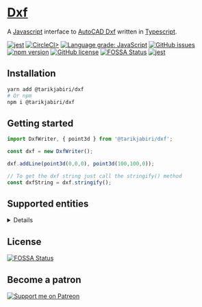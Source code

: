 # [Dxf](https://github.com/tarikjabiri/dxf/tree/dev)

A [Javascript](https://www.javascript.com/) interface to [AutoCAD Dxf](https://en.wikipedia.org/wiki/AutoCAD_DXF) written in [Typescript](https://www.typescriptlang.org/).

[![jest](https://jestjs.io/img/jest-badge.svg)](https://github.com/facebook/jest)
[![CircleCI>](https://circleci.com/gh/tarikjabiri/dxf.svg?style=svg)](https://circleci.com/github/tarikjabiri/dxf)
[![Language grade: JavaScript](https://img.shields.io/lgtm/grade/javascript/g/tarikjabiri/dxf.svg?logo=lgtm&logoWidth=18)](https://lgtm.com/projects/g/tarikjabiri/dxf/context:javascript)
[![GitHub issues](https://img.shields.io/github/issues/tarikjabiri/dxf)](https://github.com/tarikjabiri/dxf/issues)
[![npm version](https://badge.fury.io/js/%40tarikjabiri%2Fdxf.svg)](https://badge.fury.io/js/%40tarikjabiri%2Fdxf)
[![GitHub license](https://img.shields.io/github/license/tarikjabiri/dxf)](https://github.com/tarikjabiri/dxf/blob/master/LICENSE.md)
[![FOSSA Status](https://app.fossa.com/api/projects/git%2Bgithub.com%2Ftarikjabiri%2Fdxf.svg?type=shield)](https://app.fossa.com/projects/git%2Bgithub.com%2Ftarikjabiri%2Fdxf?ref=badge_shield)
[![jest](https://jestjs.io/img/jest-badge.svg)](https://github.com/facebook/jest)

<!--[Image entity scale and rotation](https://stackoverflow.com/questions/20521807/dxf-image-entity-group-code-explanation) explanation.-->

## Installation

```bash
yarn add @tarikjabiri/dxf
# Or npm
npm i @tarikjabiri/dxf
```

## Getting started

```javascript
import DxfWriter, { point3d } from '@tarikjabiri/dxf';

const dxf = new DxfWriter();

dxf.addLine(point3d(0,0,0), point3d(100,100,0));

// To get the dxf string just call the stringify() method
const dxfString = dxf.stringify();
```

## Supported entities

<details>

- [Arc](https://help.autodesk.com/view/OARX/2018/ENU/?guid=GUID-0B14D8F1-0EBA-44BF-9108-57D8CE614BC8)
- [Circle](https://help.autodesk.com/view/OARX/2018/ENU/?guid=GUID-8663262B-222C-414D-B133-4A8506A27C18)
- [Ellipse](https://help.autodesk.com/view/OARX/2018/ENU/?guid=GUID-107CB04F-AD4D-4D2F-8EC9-AC90888063AB)
- [3DFace](https://help.autodesk.com/view/OARX/2018/ENU/?guid=GUID-747865D5-51F0-45F2-BEFE-9572DBC5B151)
- [Line](https://help.autodesk.com/view/OARX/2018/ENU/?guid=GUID-FCEF5726-53AE-4C43-B4EA-C84EB8686A66)
- [Point](https://help.autodesk.com/view/OARX/2018/ENU/?guid=GUID-9C6AD32D-769D-4213-85A4-CA9CCB5C5317)
- [LWPolyline](https://help.autodesk.com/view/OARX/2018/ENU/?guid=GUID-748FC305-F3F2-4F74-825A-61F04D757A50)
- [Polyline](https://help.autodesk.com/view/OARX/2018/ENU/?guid=GUID-ABF6B778-BE20-4B49-9B58-A94E64CEFFF3)
- [Spline](https://help.autodesk.com/view/OARX/2018/ENU/?guid=GUID-E1F884F8-AA90-4864-A215-3182D47A9C74)
- [Text](https://help.autodesk.com/view/OARX/2018/ENU/?guid=GUID-62E5383D-8A14-47B4-BFC4-35824CAE8363)
- [Image](https://help.autodesk.com/view/OARX/2018/ENU/?guid=GUID-3A2FF847-BE14-4AC5-9BD4-BD3DCAEF2281)

</details>

## License

[![FOSSA Status](https://app.fossa.com/api/projects/git%2Bgithub.com%2Ftarikjabiri%2Fdxf.svg?type=large)](https://app.fossa.com/projects/git%2Bgithub.com%2Ftarikjabiri%2Fdxf?ref=badge_large)

## Become a patron

[![Support me on Patreon](https://img.shields.io/endpoint.svg?url=https%3A%2F%2Fshieldsio-patreon.vercel.app%2Fapi%3Fusername%3Duser%3Fu%3D33866044%26type%3Dpatrons&style=for-the-badge)](https://patreon.com/user?u=33866044)
